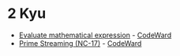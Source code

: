 # 2 Kyu
* [Evaluate mathematical expression](/solutions/java/2%20kyu/Evaluate%20mathematical%20expression) - [CodeWard](https://www.codewars.com/kata/52a78825cdfc2cfc87000005)
* [Prime Streaming (NC-17)](/solutions/java/2%20kyu/Prime%20Streaming%20NC17) - [CodeWard](https://www.codewars.com/kata/59122604e5bc240817000016)